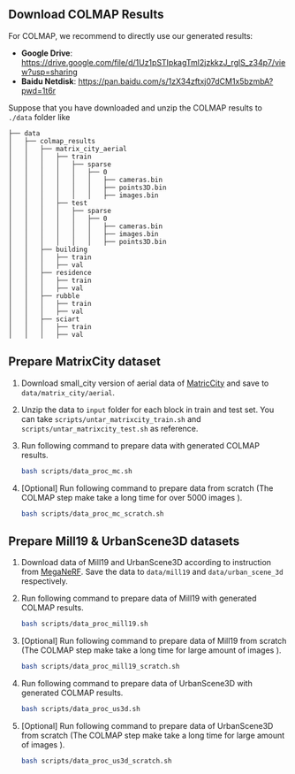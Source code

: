 ## Download COLMAP Results
For COLMAP, we recommend to directly use our generated results:

- **Google Drive**: https://drive.google.com/file/d/1Uz1pSTIpkagTml2jzkkzJ_rglS_z34p7/view?usp=sharing
- **Baidu Netdisk**: https://pan.baidu.com/s/1zX34zftxj07dCM1x5bzmbA?pwd=1t6r

Suppose that you have downloaded and unzip the COLMAP results to `./data` folder like
```
├── data
│   ├── colmap_results
│   │   ├── matrix_city_aerial
│   │   │   ├── train
│   │   │   │   ├── sparse
│   │   │   │   │   ├── 0
│   │   │   │   │   │   ├── cameras.bin
│   │   │   │   │   │   ├── points3D.bin
│   │   │   │   │   │   ├── images.bin
│   │   │   ├── test
│   │   │   │   ├── sparse
│   │   │   │   │   ├── 0
│   │   │   │   │   │   ├── cameras.bin
│   │   │   │   │   │   ├── images.bin
│   │   │   │   │   │   ├── points3D.bin
│   │   ├── building
│   │   │   ├── train
│   │   │   ├── val
│   │   ├── residence
│   │   │   ├── train
│   │   │   ├── val
│   │   ├── rubble
│   │   │   ├── train
│   │   │   ├── val
│   │   ├── sciart
│   │   │   ├── train
│   │   │   ├── val

```

## Prepare MatrixCity dataset
1. Download small_city version of aerial data of [MatricCity](https://github.com/city-super/MatrixCity) and save to `data/matrix_city/aerial`.

2. Unzip the data to `input` folder for each block in train and test set. You can take `scripts/untar_matrixcity_train.sh` and `scripts/untar_matrixcity_test.sh` as reference. 

3. Run following command to prepare data with generated COLMAP results.
    ```bash
    bash scripts/data_proc_mc.sh
    ``` 

4. [Optional] Run following command to prepare data from scratch (The COLMAP step make take a long time for over 5000 images ).
    ```bash
    bash scripts/data_proc_mc_scratch.sh
    ``` 


## Prepare Mill19 & UrbanScene3D datasets

1. Download data of Mill19 and UrbanScene3D according to instruction from [MegaNeRF](https://github.com/cmusatyalab/mega-nerf). Save the data to `data/mill19` and `data/urban_scene_3d` respectively.

2. Run following command to prepare data of Mill19 with generated COLMAP results.
    ```bash
    bash scripts/data_proc_mill19.sh
    ``` 

3. [Optional] Run following command to prepare data of Mill19 from scratch (The COLMAP step make take a long time for large amount of images ).
    ```bash
    bash scripts/data_proc_mill19_scratch.sh
    ``` 

4. Run following command to prepare data of UrbanScene3D with generated COLMAP results.
    ```bash
    bash scripts/data_proc_us3d.sh
    ```

5. [Optional] Run following command to prepare data of UrbanScene3D from scratch (The COLMAP step make take a long time for large amount of images ).
    ```bash
    bash scripts/data_proc_us3d_scratch.sh
    ```

